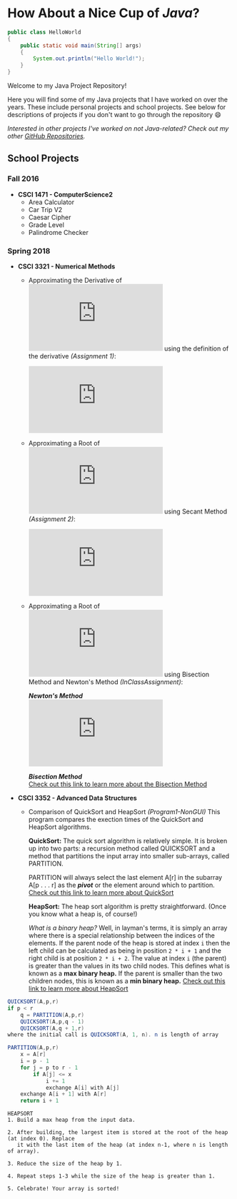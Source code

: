 # How About a Nice Cup of _Java_?
```java
public class HelloWorld
{
    public static void main(String[] args)
    {
        System.out.println("Hello World!");
    }
}
```
Welcome to my Java Project Repository!

Here you will find some of my Java projects that I have worked on over the years. These include personal projects and school projects. See below for descriptions of projects if you don't want to go through the repository :smile:

_Interested in other projects I've worked on not Java-related? Check out my other [GitHub Repositories](https://github.com/ethan-hann)._

## School Projects
### Fall 2016
* **CSCI 1471 - ComputerScience2**
  * Area Calculator
  * Car Trip V2
  * Caesar Cipher
  * Grade Level
  * Palindrome Checker

### Spring 2018
* **CSCI 3321 - Numerical Methods**
  * Approximating the Derivative of ![f(x)](http://latex.codecogs.com/gif.latex?f%28x%29) using the definition of the derivative _(Assignment 1)_:

     ![equation](http://latex.codecogs.com/gif.latex?f%27%28x%29%20%3D%20%5Clim_%7Bh%20%5Cto%200%7D%20%5Cfrac%7Bf%28x&plus;h%29%20-%20f%28x%29%7D%7Bh%7D)

  * Approximating a Root of ![f(x)](http://latex.codecogs.com/gif.latex?f%28x%29) using Secant Method _(Assignment 2)_:

     ![equation](http://latex.codecogs.com/gif.latex?x_%7Bn&plus;1%7D%20%3D%20x_%7Bn%7D%20-%20%5Cfrac%7Bf%28x_%7Bn%7D%29%28x_%7Bn%7D%20-%20x_%7Bn-1%7D%29%7D%7Bf%28x_%7Bn%7D%29%20-%20f%28x_%7Bn-1%7D%29%7D%2C%20%5Ctext%7Bwhere%20%7D%20x_%7Bn%7D%20%5Ctext%7Band%20%7D%20x_%7Bn-1%7D%20%5Ctext%7Bare%20initial%20guesses%20for%20the%20root%7D)

  * Approximating a Root of ![f(x)](http://latex.codecogs.com/gif.latex?f%28x%29) using Bisection Method and Newton's Method _(InClassAssignment)_:

    **_Newton's Method_**  
    ![equation](http://latex.codecogs.com/gif.latex?%5Ctext%7BStarting%20with%20initial%20guess%20%7D%20x_%7B0%7D%3A%20x_%7Bn&plus;1%7D%20%3D%20x_%7Bn%7D%20-%20%5Cfrac%7Bf%28x_%7Bn%7D%29%7D%7Bf%27%28x_%7Bn%7D%29%7D)

     **_Bisection Method_**  
     [Check out this link to learn more about the Bisection Method](http://www.sosmath.com/calculus/limcon/limcon07/limcon07.html)


* **CSCI 3352 - Advanced Data Structures**
  * Comparison of QuickSort and HeapSort _(Program1-NonGUI)_
  This program compares the exection times of the QuickSort and HeapSort algorithms.

    **QuickSort:**
The quick sort algorithm is relatively simple. It is broken up into two parts: a recursion method called QUICKSORT and a method that partitions the input array into smaller sub-arrays, called PARTITION.

    PARTITION will always select the last element A[r] in the subarray A[p . . . r] as the **_pivot_** or the element around which to partition.  
    [Check out this link to learn more about QuickSort](https://www.geeksforgeeks.org/quick-sort/)

    **HeapSort:**
    The heap sort algorithm is pretty straightforward. (Once you know what a heap is, of course!)

    _What is a binary heap?_ Well, in layman's terms, it is simply an array where there is a special relationship between the indices of the elements. If the parent node of the heap is stored at index `i` then the left child can be calculated as being in position `2 * i + 1` and the right child is at position `2 * i + 2`. The value at index `i` (the parent) is greater than the values in its two child nodes. This defines what is known as a **max binary heap.** If the parent is smaller than the two children nodes, this is known as a **min binary heap.**
    [Check out this link to learn more about HeapSort](https://www.geeksforgeeks.org/heap-sort/)

```java
QUICKSORT(A,p,r)
if p < r
	q = PARTITION(A,p,r)
	QUICKSORT(A,p,q - 1)
	QUICKSORT(A,q + 1,r)
where the initial call is QUICKSORT(A, 1, n). n is length of array

PARTITION(A,p,r)
	x = A[r]
	i = p - 1
	for j = p to r - 1
		if A[j] <= x
			i += 1
			exchange A[i] with A[j]
	exchange A[i + 1] with A[r]
	return i + 1
```

```
HEAPSORT
1. Build a max heap from the input data.

2. After building, the largest item is stored at the root of the heap (at index 0). Replace
   it with the last item of the heap (at index n-1, where n is length of array).
   
3. Reduce the size of the heap by 1.

4. Repeat steps 1-3 while the size of the heap is greater than 1.

5. Celebrate! Your array is sorted!
```

